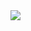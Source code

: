 <div>
   <img src="{{site.baseurl}}{{site.images}}/use_cases/images/fan_monitoring.png" />
</div>
<br/>

